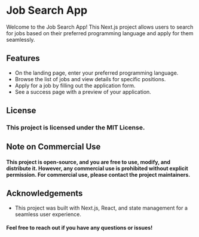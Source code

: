 # Job Search App

Welcome to the Job Search App! This Next.js project allows users to search for jobs based on their preferred programming language and apply for them seamlessly.

## Features

- On the landing page, enter your preferred programming language.
- Browse the list of jobs and view details for specific positions.
- Apply for a job by filling out the application form.
- See a success page with a preview of your application.

## License
### This project is licensed under the MIT License.

## Note on Commercial Use
#### This project is open-source, and you are free to use, modify, and distribute it. However, any commercial use is prohibited without explicit permission. For commercial use, please contact the project maintainers.

## Acknowledgements
- This project was built with Next.js, React, and state management for a seamless user experience.

#### Feel free to reach out if you have any questions or issues!
